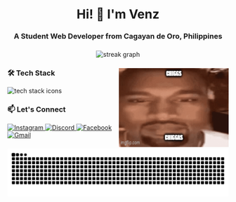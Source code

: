 <!---
hazybuns/hazybuns is a ✨ special ✨ repository because its `README.md` (this file) appears on your GitHub profile.
You can click the Preview link to take a look at your changes.
--->

<h1 align="center">Hi! 👋 I'm Venz</h1>
<h3 align="center">A Student Web Developer from Cagayan de Oro, Philippines</h3>

###

<div align="center">
  <!-- <img src="https://github-readme-stats.vercel.app/api?username=hazybuns&hide_title=false&hide_rank=false&show_icons=true&include_all_commits=true&count_private=true&theme=dracula&locale=en&hide_border=false" height="150" alt="stats graph" /> -->

  <img src="https://streak-stats.demolab.com?user=hazybuns&locale=en&mode=daily&theme=dracula&hide_border=false&border_radius=5" height="200" width="400" alt="streak graph" />

  <!-- <img src="https://github-readme-stats.vercel.app/api/top-langs?username=hazybuns&locale=en&hide_title=false&layout=compact&card_width=320&langs_count=5&theme=dracula&hide_border=false" height="150" alt="languages graph" /> -->

</div>

###

<img align="right" height="180" width="250" src="./public/assets/images/chiggss.gif" alt="Fun GIF" />

###

### 🛠️ Tech Stack
<div align="left">
  <img src="https://skillicons.dev/icons?i=js,ts,react,nextjs,tailwind,nodejs,flutter,git,github,prisma" alt="tech stack icons" />
</div>

###

<!-- ### 🌱 What I'm Up To
- 🔭 Currently working on **web development projects**.
- 🌱 Learning **advanced React and backend development**.
- 👯 Looking to collaborate on **open-source projects**.
- 💬 Ask me about **JavaScript, React, or web development**.
- 📫 Reach me at **venzjancabonegro@gmail.com**.

### -->

### 📫 Let's Connect
<div align="left">
  <a href="https://instagram.com/venzzwo" target="_blank">
    <img src="https://img.shields.io/badge/Instagram-E4405F?style=for-the-badge&logo=instagram&logoColor=white" height="30" alt="Instagram" />
  </a>
  <a href="https://discord.com/users/577891466823860225" target="_blank">
    <img src="https://img.shields.io/badge/Discord-7289DA?style=for-the-badge&logo=discord&logoColor=white" height="30" alt="Discord" />
  </a>
  <a href="https://facebook.com/hazybuns" target="_blank">
    <img src="https://img.shields.io/badge/Facebook-1877F2?style=for-the-badge&logo=facebook&logoColor=white" height="30" alt="Facebook" />
  </a>
  <a href="mailto:venzjancabonegro@gmail.com">
    <img src="https://img.shields.io/badge/Gmail-D14836?style=for-the-badge&logo=gmail&logoColor=white" height="30" alt="Gmail" />
  </a>
</div>

###

<!-- <br clear="both"> -->
<!-- 
### 🐍 Snake Eating My Contributions -->
<img src="https://raw.githubusercontent.com/hazybuns/hazybuns/output/snake.svg" alt="Snake animation" />

<!-- ---

✨ Thanks for visiting my profile! Feel free to explore my repositories and reach out if you'd like to connect or collaborate. 😊 -->